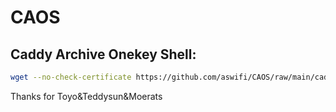 # CAOS
## Caddy Archive Onekey Shell:
```bash
wget --no-check-certificate https://github.com/aswifi/CAOS/raw/main/caddy_install.sh && bash caddy_install.sh
```
Thanks for Toyo&Teddysun&Moerats
